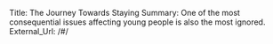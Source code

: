Title:          The Journey Towards Staying
Summary:        One of the most consequential issues affecting young people is also the most ignored.
External_Url: /#/
